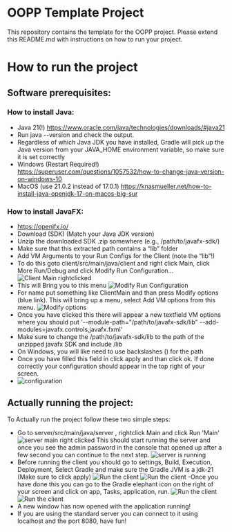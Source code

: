 # OOPP Template Project

This repository contains the template for the OOPP project. Please extend this README.md with instructions on how to run your project.
# How to run the project
## Software prerequisites:
### How to install Java:
- Java 21(!) https://www.oracle.com/java/technologies/downloads/#java21
- Run java --version and check the output.
- Regardless of which Java JDK you have installed, Gradle will pick up the Java version
from your JAVA_HOME environment variable, so make sure it is set correctly
- Windows (Restart Required!)
https://superuser.com/questions/1057532/how-to-change-java-version-on-windows-10
- MacOS (use 21.0.2 instead of 17.0.1)
https://knasmueller.net/how-to-install-java-openjdk-17-on-macos-big-sur
### How to install JavaFX:
- https://openjfx.io/
- Download (SDK) (Match your Java JDK version)
- Unzip the downloaded SDK .zip somewhere (e.g., /path/to/javafx-sdk/)
- Make sure that this extracted path contains a “lib” folder
- Add VM Arguments to your Run Configs for the Client (note the “lib”!)
- To do this goto client/src/main/java/client and right click Main, click More Run/Debug and click Modify Run Configuration...
![Client Main rightclicked](images/clientMainRightclicked.png)
- This will Bring you to this menu
![Modify Run Configuration](images/ModifyRunConfiguration.png)
- For name put something like ClientMain and than press Modify options (blue link).
This will bring up a menu, select Add VM options from this menu.
![Modify options](images/ModifyOptions.png)
- Once you have clicked this there will appear a new textfield VM options where you should put '--module-path="/path/to/javafx-sdk/lib" --add-modules=javafx.controls,javafx.fxml' 
- Make sure to change the /path/to/javafx-sdk/lib to the path of the unzipped javafx SDK and include /lib
- On Windows, you will like need to use backslashes (\) for the path
- Once you have filled this field in click apply and than click ok. If done correctly your configuration should appear in the top right of your screen.
- ![configuration](images/configuration.png)

## Actually running the project: 

To Actually run the project follow these two simple steps:
- Go to server/src/main/java/server , rightclick Main and click Run 'Main'
![server main right clicked](images/serverMainRightclicked.png)
This should start running the server and once you see the admin password in the console that opened up after a few second you can continue to the next step.
![server is running](images/serverRunning.png)
- Before running the client you should go to settings, Build, Execution, Deployment, Select Gradle and make sure the Gradle JVM is a jdk-21 (Make sure to click apply)
![Run the client](images/settings.png)
![Run the client](images/gradle21.png)
-Once you have done this you can go to the Gradle elephant icon on the right of your screen and click on app, Tasks, application, run.
![Run the client](images/gradleIcon.png)
![Run the client](images/gradleClientRun.png)
- A new window has now opened with the application running!
- If you are using the standard server you can connect to it using localhost and the port 8080, have fun!